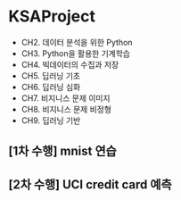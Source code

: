 # KSAProject

- CH2. 데이터 분석을 위한 Python
- CH3. Python을 활용한 기계학습
- CH4. 빅데이터의 수집과 저장
- CH5. 딥러닝 기초
- CH6. 딥러닝 심화
- CH7. 비지니스 문제 이미지
- CH8. 비지니스 문제 비정형
- CH9. 딥러닝 기반 


## [1차 수행] mnist 연습
## [2차 수행] UCI credit card 예측
